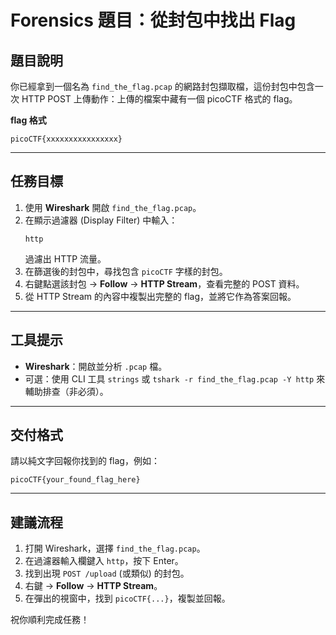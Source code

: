 # Forensics 題目：從封包中找出 Flag

## 題目說明

你已經拿到一個名為 `find_the_flag.pcap` 的網路封包擷取檔，這份封包中包含一次 HTTP POST 上傳動作：上傳的檔案中藏有一個 picoCTF 格式的 flag。

**flag 格式**  
```
picoCTF{xxxxxxxxxxxxxxxx}
```

---

## 任務目標

1. 使用 **Wireshark** 開啟 `find_the_flag.pcap`。  
2. 在顯示過濾器 (Display Filter) 中輸入：
   ```
   http
   ```
   過濾出 HTTP 流量。  
3. 在篩選後的封包中，尋找包含 `picoCTF` 字樣的封包。  
4. 右鍵點選該封包 → **Follow** → **HTTP Stream**，查看完整的 POST 資料。  
5. 從 HTTP Stream 的內容中複製出完整的 flag，並將它作為答案回報。

---

## 工具提示

- **Wireshark**：開啟並分析 `.pcap` 檔。  
- 可選：使用 CLI 工具 `strings` 或 `tshark -r find_the_flag.pcap -Y http` 來輔助排查（非必須）。

---

## 交付格式

請以純文字回報你找到的 flag，例如：

```
picoCTF{your_found_flag_here}
```

---

## 建議流程

1. 打開 Wireshark，選擇 `find_the_flag.pcap`。  
2. 在過濾器輸入欄鍵入 `http`，按下 Enter。  
3. 找到出現 `POST /upload` (或類似) 的封包。  
4. 右鍵 → **Follow** → **HTTP Stream**。  
5. 在彈出的視窗中，找到 `picoCTF{...}`，複製並回報。

祝你順利完成任務！  

